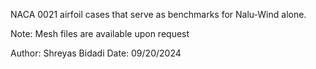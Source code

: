 NACA 0021 airfoil cases that serve as benchmarks for Nalu-Wind alone.

Note: Mesh files are available upon request

Author: Shreyas Bidadi
Date: 09/20/2024
